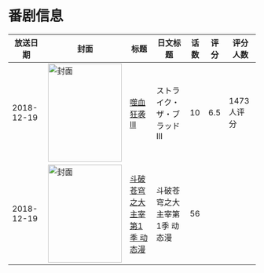 # 番剧信息

|放送日期|封面|标题|日文标题|话数|评分|评分人数|
|---|---|---|---|---|---|---|
|2018-12-19|<img src="//lain.bgm.tv/pic/cover/c/b6/f7/240037_h463y.jpg" alt="封面" style="width:150px;height:200px;object-fit:cover;">|[噬血狂袭 III](https://bangumi.tv/subject/240037)|ストライク・ザ・ブラッド III|10|6.5|1473人评分|
|2018-12-19|<img src="//lain.bgm.tv/pic/cover/c/df/f0/516650_hW8ZH.jpg" alt="封面" style="width:150px;height:200px;object-fit:cover;">|[斗破苍穹之大主宰第1季 动态漫](https://bangumi.tv/subject/516650)|斗破苍穹之大主宰第1季 动态漫|56|||
